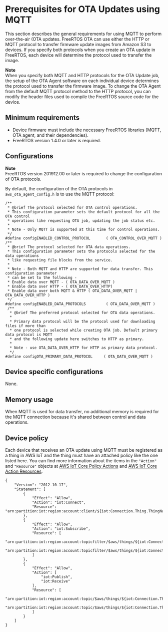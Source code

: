 # Prerequisites for OTA Updates using MQTT<a name="ota-mqtt-freertos"></a>

This section describes the general requirements for using MQTT to perform over\-the\-air \(OTA updates\. FreeRTOS OTA can use either the HTTP or MQTT protocol to transfer firmware update images from Amazon S3 to devices\. If you specify both protocols when you create an OTA update in FreeRTOS, each device will determine the protocol used to transfer the image\. 

**Note**  
When you specify both MQTT and HTTP protocols for the OTA Update job, the setup of the OTA Agent software on each individual device determines the protocol used to transfer the firmware image\. To change the OTA Agent from the default MQTT protocol method to the HTTP protocol, you can modify the header files used to compile the FreeRTOS source code for the device\.

## Minimum requirements<a name="ota-mqtt-freertos-min-requirements"></a>
+ Device firmware must include the necessary FreeRTOS libraries \(MQTT, OTA agent, and their dependencies\)\.
+ FreeRTOS version 1\.4\.0 or later is required\.

## Configurations<a name="ota-mqtt-freertos-config"></a>

**Note**  
FreeRTOS version 201912\.00 or later is required to change the configuration of OTA protocols\.

By default, the configuration of the OTA protocols in `aws_ota_agent_config.h` is to use the MQTT protocol:

```
/**
 * @brief The protocol selected for OTA control operations.
 * This configuration parameter sets the default protocol for all the OTA control
 * operations like requesting OTA job, updating the job status etc.
 *
 * Note - Only MQTT is supported at this time for control operations.
 */
#define configENABLED_CONTROL_PROTOCOL       ( OTA_CONTROL_OVER_MQTT )
/**
 * @brief The protocol selected for OTA data operations.
 * This configuration parameter sets the protocols selected for the data operations
 * like requesting file blocks from the service.
 *
 * Note - Both MQTT and HTTP are supported for data transfer. This configuration parameter
 * can be set to the following -
 * Enable data over MQTT - ( OTA_DATA_OVER_MQTT )
 * Enable data over HTTP - ( OTA_DATA_OVER_HTTP)
 * Enable data over both MQTT & HTTP ( OTA_DATA_OVER_MQTT | OTA_DATA_OVER_HTTP )
 */
#define configENABLED_DATA_PROTOCOLS         ( OTA_DATA_OVER_MQTT )
 /**
  * @brief The preferred protocol selected for OTA data operations.
  *
  * Primary data protocol will be the protocol used for downloading files if more than
  * one protocol is selected while creating OTA job. Default primary data protocol is MQTT
  * and the following update here switches to HTTP as primary.
  *
  * Note - use OTA_DATA_OVER_HTTP for HTTP as primary data protocol.
  */
#define configOTA_PRIMARY_DATA_PROTOCOL     ( OTA_DATA_OVER_MQTT )
```

## Device specific configurations<a name="ota-mqtt-freertos-dev-config"></a>

None\.

## Memory usage<a name="ota-mqtt-freertos-memory"></a>

When MQTT is used for data transfer, no additional memory is required for the MQTT connection because it's shared between control and data operations\. 

## Device policy<a name="ota-mqtt-freertos-device-policy"></a>

Each device that receives an OTA update using MQTT must be registered as a thing in AWS IoT and the thing must have an attached policy like the one listed here\. You can find more information about the items in the `"Action"` and `"Resource"` objects at [AWS IoT Core Policy Actions](https://docs.aws.amazon.com/iot/latest/developerguide/iot-policy-actions.html) and [AWS IoT Core Action Resources](https://docs.aws.amazon.com/iot/latest/developerguide/iot-action-resources.html)\.

```
{
    "Version": "2012-10-17",
    "Statement": [
        {
            "Effect": "Allow",
            "Action": "iot:Connect",
            "Resource": "arn:partition:iot:region:account:client/${iot:Connection.Thing.ThingName}"
        },
        {
            "Effect": "Allow",
            "Action": "iot:Subscribe",
            "Resource": [
                "arn:partition:iot:region:account:topicfilter/$aws/things/${iot:Connection.Thing.ThingName}/streams/*",
                "arn:partition:iot:region:account:topicfilter/$aws/things/${iot:Connection.Thing.ThingName}/jobs/*"
            ]
        },
        {
            "Effect": "Allow",
            "Action": [
                "iot:Publish",
                "iot:Receive"
            ],
            "Resource": [
                "arn:partition:iot:region:account:topic/$aws/things/${iot:Connection.Thing.ThingName}/streams/*",
                "arn:partition:iot:region:account:topic/$aws/things/${iot:Connection.Thing.ThingName}/jobs/*"
            ]
        }
    ]
}
```